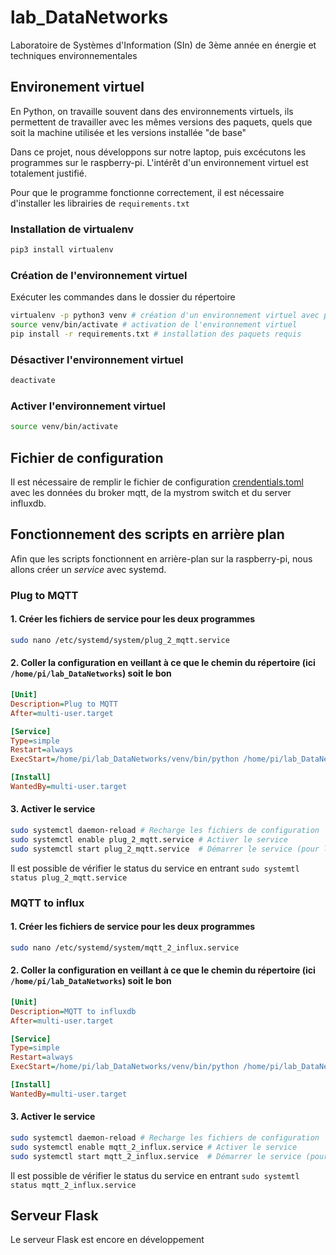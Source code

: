 # lab_DataNetworks
Laboratoire de Systèmes d'Information (SIn) de 3ème année en énergie et techniques environnementales

## Environement virtuel
En Python, on travaille souvent dans des environnements virtuels, 
ils permettent de travailler avec les mêmes versions des paquets, quels que soit la machine utilisée
et les versions installée "de base"

Dans ce projet, nous développons sur notre laptop, puis excécutons les programmes sur le raspberry-pi. L'intérêt d'un
environnement virtuel est totalement justifié.

Pour que le programme fonctionne correctement, il est nécessaire d'installer les librairies de `requirements.txt`

### Installation de virtualenv 
```bash
pip3 install virtualenv
```

### Création de l'environnement virtuel
Exécuter les commandes dans le dossier du répertoire

```bash
virtualenv -p python3 venv # création d'un environnement virtuel avec python3
source venv/bin/activate # activation de l'environnement virtuel
pip install -r requirements.txt # installation des paquets requis
```

### Désactiver l'environnement virtuel
```bash
deactivate 
```

### Activer l'environnement virtuel
```bash
source venv/bin/activate
```

## Fichier de configuration

Il est nécessaire de remplir le fichier de configuration [crendentials.toml](https://github.com/Iomys/lab_DataNetworks/blob/main/credentials.toml) avec les données du broker mqtt, de la mystrom switch et du server influxdb.

## Fonctionnement des scripts en arrière plan
Afin que les scripts fonctionnent en arrière-plan sur la raspberry-pi, nous allons créer un *service* avec systemd.

### Plug to MQTT

#### 1. Créer les fichiers de service pour les deux programmes

```bash
sudo nano /etc/systemd/system/plug_2_mqtt.service
```
#### 2. Coller la configuration en veillant à ce que le chemin du répertoire (ici `/home/pi/lab_DataNetworks`) soit le bon
```ini
[Unit]
Description=Plug to MQTT
After=multi-user.target

[Service]
Type=simple
Restart=always
ExecStart=/home/pi/lab_DataNetworks/venv/bin/python /home/pi/lab_DataNetworks/plug_2_mqtt.py

[Install]
WantedBy=multi-user.target
```
#### 3. Activer le service
```bash
sudo systemctl daemon-reload # Recharge les fichiers de configuration
sudo systemctl enable plug_2_mqtt.service # Activer le service
sudo systemctl start plug_2_mqtt.service  # Démarrer le service (pour la première fois, ensuite il sera automatiquement activé)
```

Il est possible de vérifier le status du service en entrant `sudo systemtl status plug_2_mqtt.service`

### MQTT to influx
#### 1. Créer les fichiers de service pour les deux programmes

```bash
sudo nano /etc/systemd/system/mqtt_2_influx.service
```
#### 2. Coller la configuration en veillant à ce que le chemin du répertoire (ici `/home/pi/lab_DataNetworks`) soit le bon
```ini
[Unit]
Description=MQTT to influxdb
After=multi-user.target

[Service]
Type=simple
Restart=always
ExecStart=/home/pi/lab_DataNetworks/venv/bin/python /home/pi/lab_DataNetworks/mqtt_2_influx.py

[Install]
WantedBy=multi-user.target
```
#### 3. Activer le service
```bash
sudo systemctl daemon-reload # Recharge les fichiers de configuration
sudo systemctl enable mqtt_2_influx.service # Activer le service
sudo systemctl start mqtt_2_influx.service  # Démarrer le service (pour la première fois, ensuite il sera automatiquement activé)
```

Il est possible de vérifier le status du service en entrant `sudo systemtl status mqtt_2_influx.service`

## Serveur Flask
Le serveur Flask est encore en développement
